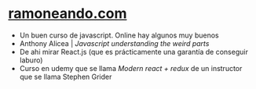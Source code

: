 # [ramoneando.com](..index.html)

- Un buen curso de javascript. Online hay algunos muy buenos
- Anthony Alicea | *Javascript understanding the weird parts*
- De ahi mirar React.js (que es prácticamente una garantía de conseguir laburo)
- Curso en udemy que se llama *Modern react + redux* de un instructor que se llama Stephen Grider
